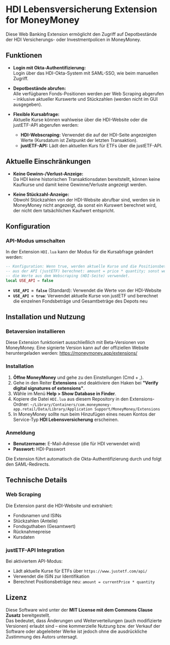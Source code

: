 # HDI Lebensversicherung Extension for MoneyMoney

Diese Web Banking Extension ermöglicht den Zugriff auf Depotbestände der HDI Versicherungs- oder Investmentpolicen in MoneyMoney.

## Funktionen

- **Login mit Okta-Authentifizierung:**  
   Login über das HDI-Okta-System mit SAML-SSO, wie beim manuellen Zugriff.

- **Depotbestände abrufen:**  
  Alle verfügbaren Fonds-Positionen werden per Web Scraping abgerufen – inklusive aktueller Kurswerte und Stückzahlen (werden nicht im GUI ausgegeben).

- **Flexible Kursabfrage:**  
  Aktuelle Kurse können wahlweise über die HDI-Website oder die justETF-API abgerufen werden:
  - **HDI-Webscraping:** Verwendet die auf der HDI-Seite angezeigten Werte (Kursdatum ist Zeitpunkt der letzten Transaktion).
  - **justETF-API:** Lädt den aktuellen Kurs für ETFs über die justETF-API.

## Aktuelle Einschränkungen

- **Keine Gewinn-/Verlust-Anzeige:**  
  Da HDI keine historischen Transaktionsdaten bereitstellt, können keine Kaufkurse und damit keine Gewinne/Verluste angezeigt werden.

- **Keine Stückzahl-Anzeige:**  
  Obwohl Stückzahlen von der HDI-Website abrufbar sind, werden sie in MoneyMoney nicht angezeigt, da sonst ein Kurswert berechnet wird, der nicht dem tatsächlichen Kaufwert entspricht.

## Konfiguration

### API-Modus umschalten

In der Extension `HDI.lua` kann der Modus für die Kursabfrage geändert werden:

```lua
-- Konfiguration: Wenn true, werden aktuelle Kurse und die Positionsbeträge
-- aus der API (justETF) berechnet: amount = price * quantity; sonst werden
-- die Werte aus dem Webscraping (HDI-Seite) verwendet.
local USE_API = false
```

- **`USE_API = false`** (Standard): Verwendet die Werte von der HDI-Website
- **`USE_API = true`**: Verwendet aktuelle Kurse von justETF und berechnet die einzelnen Fondsbeträge und Gesamtbeträge des Depots neu

## Installation und Nutzung

### Betaversion installieren

Diese Extension funktioniert ausschließlich mit Beta-Versionen von MoneyMoney. Eine signierte Version kann auf der offiziellen Website heruntergeladen werden: https://moneymoney.app/extensions/

### Installation

1. **Öffne MoneyMoney** und gehe zu den Einstellungen (Cmd + ,).
2. Gehe in den Reiter **Extensions** und deaktiviere den Haken bei **"Verify digital signatures of extensions"**.
3. Wähle im Menü **Help > Show Database in Finder**.
4. Kopiere die Datei `HDI.lua` aus diesem Repository in den Extensions-Ordner:
   `~/Library/Containers/com.moneymoney-app.retail/Data/Library/Application Support/MoneyMoney/Extensions`
5. In MoneyMoney sollte nun beim Hinzufügen eines neuen Kontos der Service-Typ **HDI Lebensversicherung** erscheinen.

### Anmeldung

- **Benutzername:**  E-Mail-Adresse (die für HDI verwendet wird)
- **Passwort:** HDI-Passwort

Die Extension führt automatisch die Okta-Authentifizierung durch und folgt den SAML-Redirects.

## Technische Details

### Web Scraping

Die Extension parst die HDI-Website und extrahiert:
- Fondsnamen und ISINs
- Stückzahlen (Anteile)
- Fondsguthaben (Gesamtwert)
- Rücknahmepreise
- Kursdaten

### justETF-API Integration

Bei aktiviertem API-Modus:
- Lädt aktuelle Kurse für ETFs über `https://www.justetf.com/api/`
- Verwendet die ISIN zur Identifikation
- Berechnet Positionsbeträge neu: `amount = currentPrice * quantity`

## Lizenz

Diese Software wird unter der **MIT License mit dem Commons Clause Zusatz** bereitgestellt.  
Das bedeutet, dass Änderungen und Weiterverteilungen (auch modifizierte Versionen) erlaubt sind – eine kommerzielle Nutzung bzw. der Verkauf der Software oder abgeleiteter Werke ist jedoch ohne die ausdrückliche Zustimmung des Autors untersagt.
